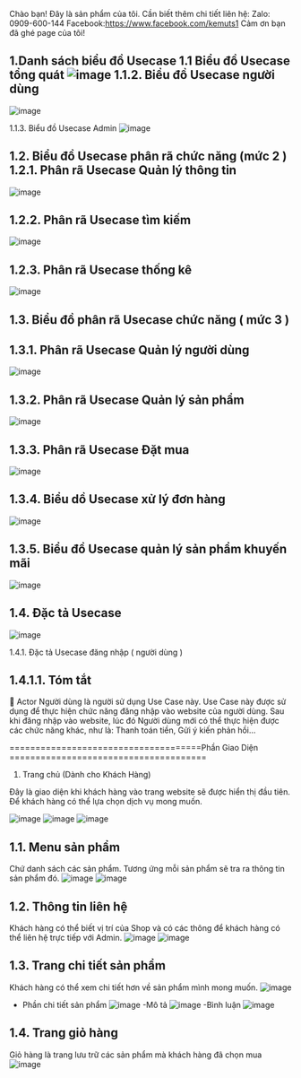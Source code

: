 Chào bạn!
Đây là sản phẩm của tôi.
Cần biết thêm chi tiết liên hệ:
Zalo: 0909-600-144
Facebook:https://www.facebook.com/kemuts1
Cảm ơn bạn đã ghé page của tôi!

1.Danh sách biểu đồ Usecase
1.1	Biểu đồ Usecase tổng quát
![image](https://github.com/Doanthuat/Banhang_sach/assets/95136439/ac100414-42b0-4b72-b8e2-94b884d8976c)
1.1.2.	Biểu đồ Usecase người dùng
-
![image](https://github.com/Doanthuat/Banhang_sach/assets/95136439/ae990fb3-a5c8-44ff-8022-b142cf3e8c34)

 
1.1.3.	Biểu đồ Usecase Admin
![image](https://github.com/Doanthuat/Banhang_sach/assets/95136439/d33d6289-2ecb-4794-896c-983f5f342082)


1.2.	Biểu đồ Usecase phân rã chức năng (mức 2 )
1.2.1.	Phân rã Usecase Quản lý thông tin
-

![image](https://github.com/Doanthuat/Banhang_sach/assets/95136439/8ba2842e-516d-41c3-986c-cf4e75fe78bf)

1.2.2.	Phân rã Usecase tìm kiếm
-
![image](https://github.com/Doanthuat/Banhang_sach/assets/95136439/66e3bbee-4072-4aae-ad04-00e554ab6e35)

 
1.2.3.	Phân rã Usecase thống kê
-
![image](https://github.com/Doanthuat/Banhang_sach/assets/95136439/afb6cccb-31f3-4b21-8757-0121aca6bb03)


1.3.	Biểu đồ phân rã Usecase chức năng ( mức 3 )
-

1.3.1.	Phân rã Usecase Quản lý người dùng
-
![image](https://github.com/Doanthuat/Banhang_sach/assets/95136439/68816cdf-13f0-40c0-8ea7-6e0362e5ebba)


1.3.2.	Phân rã Usecase Quản lý sản phẩm
-
![image](https://github.com/Doanthuat/Banhang_sach/assets/95136439/c3d60f03-fd35-42fc-9842-f399694438cc)


 
1.3.3.	Phân rã Usecase Đặt mua
-

![image](https://github.com/Doanthuat/Banhang_sach/assets/95136439/7efd2200-3902-47c7-8e3d-8c12a540ba1f)

1.3.4.	Biểu dồ Usecase xử lý đơn hàng
-


![image](https://github.com/Doanthuat/Banhang_sach/assets/95136439/cae5557e-6078-4437-a480-a87f3a2ebfac)



1.3.5.	Biểu đồ Usecase quản lý sản phẩm khuyến mãi
-
![image](https://github.com/Doanthuat/Banhang_sach/assets/95136439/176230fc-07bf-4016-aac7-1c85fae60a18)



1.4.	Đặc tả Usecase
-
![image](https://github.com/Doanthuat/Banhang_sach/assets/95136439/96e39bbd-3424-4fe6-918b-2aae54e72c0a)

1.4.1.	Đặc tả Usecase đăng nhập ( người dùng )

1.4.1.1.	Tóm tắt
-
	Actor Người dùng là người sử dụng Use Case này. Use  Case  này được  sử dụng để  thực hiện chức năng đăng nhập vào website của người dùng. Sau khi đăng nhập vào website, lúc đó Người dùng mới có thể thực hiện được các chức năng khác, như là: Thanh toán tiền, Gửi ý kiến phản hồi…


=====================================Phần Giao Diện ======================================
1.	Trang chủ (Dành cho Khách Hàng)
   

Đây là giao diện khi khách hàng vào trang website sẽ được hiển thị đầu tiên. Để khách hàng có thể lựa chọn dịch vụ mong muốn.

![image](https://github.com/Doanthuat/Banhang_sach/assets/95136439/05dddaf6-da04-4d0c-a16f-9e35196c8a1b)
![image](https://github.com/Doanthuat/Banhang_sach/assets/95136439/2f4e9609-65ec-44ef-841f-10cc1afc09b8)
![image](https://github.com/Doanthuat/Banhang_sach/assets/95136439/fe2777f4-e1a8-4e88-9bbb-318700626c0a)


1.1.	Menu sản phẩm
-
Chứ danh sách các sản phẩm. Tương ứng mỗi sản phẩm sẽ tra ra thông tin sản phẩm đó.
![image](https://github.com/Doanthuat/Banhang_sach/assets/95136439/0eea9f19-8106-4f36-8188-78961ca360d3)
![image](https://github.com/Doanthuat/Banhang_sach/assets/95136439/f1836799-5834-479a-bbe4-45f29e99bd1b)



1.2.	Thông tin liên hệ
-
Khách hàng có thể biết vị trí của Shop và có các thông để khách hàng có thể liên hệ trực tiếp với Admin.
![image](https://github.com/Doanthuat/Banhang_sach/assets/95136439/176dbbc1-fb13-4280-a722-81b9ad49bde1)
![image](https://github.com/Doanthuat/Banhang_sach/assets/95136439/2b6089ab-b9d6-4dd8-9eda-50bea079d874)


1.3.	Trang chi tiết sản phẩm
-
Khách hàng có thể xem chi tiết hơn về sản phẩm mình mong muốn.
![image](https://github.com/Doanthuat/Banhang_sach/assets/95136439/9072759c-e55e-43a7-aa23-d04ad67e56ef)
- Phần chi tiết sản phẩm
 ![image](https://github.com/Doanthuat/Banhang_sach/assets/95136439/486e4094-2193-45d0-9ee5-c739aa24aee4)
-Mô tả
![image](https://github.com/Doanthuat/Banhang_sach/assets/95136439/4699411b-a3a4-440a-9e8d-3fd492755d5c)
-Bình luận
![image](https://github.com/Doanthuat/Banhang_sach/assets/95136439/c2b16caf-f4f2-44a5-9c04-dfbfd99527a0)



1.4.	Trang giỏ hàng
-
Giỏ hàng là trang lưu trữ các sản phẩm mà khách hàng đã chọn mua
![image](https://github.com/Doanthuat/Banhang_sach/assets/95136439/71e214b0-f897-4647-a00e-7efb681155aa)



  










 






